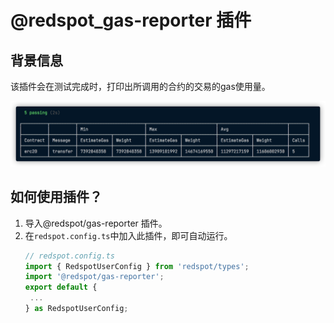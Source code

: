 # @redspot_gas-reporter 插件

## 背景信息

该插件会在测试完成时，打印出所调用的合约的交易的gas使用量。

![](./image/gas.png)


## 如何使用插件？

1. 导入@redspot/gas-reporter 插件。
2. 在`redspot.config.ts`中加入此插件，即可自动运行。
    ```typescript
    // redspot.config.ts
    import { RedspotUserConfig } from 'redspot/types';
    import '@redspot/gas-reporter';
    export default {
     ...
    } as RedspotUserConfig;
    ```





